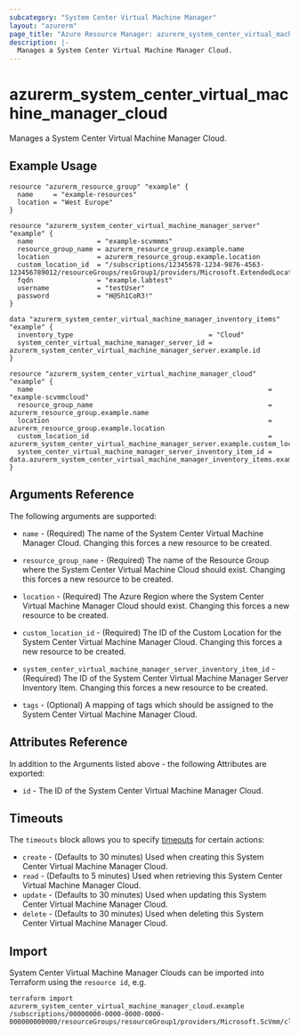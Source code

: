 ```yaml
---
subcategory: "System Center Virtual Machine Manager"
layout: "azurerm"
page_title: "Azure Resource Manager: azurerm_system_center_virtual_machine_manager_cloud"
description: |-
  Manages a System Center Virtual Machine Manager Cloud.
---
```


# azurerm_system_center_virtual_machine_manager_cloud

Manages a System Center Virtual Machine Manager Cloud.

## Example Usage

```hcl
resource "azurerm_resource_group" "example" {
  name     = "example-resources"
  location = "West Europe"
}

resource "azurerm_system_center_virtual_machine_manager_server" "example" {
  name                = "example-scvmmms"
  resource_group_name = azurerm_resource_group.example.name
  location            = azurerm_resource_group.example.location
  custom_location_id  = "/subscriptions/12345678-1234-9876-4563-123456789012/resourceGroups/resGroup1/providers/Microsoft.ExtendedLocation/customLocations/customLocation1"
  fqdn                = "example.labtest"
  username            = "testUser"
  password            = "H@Sh1CoR3!"
}

data "azurerm_system_center_virtual_machine_manager_inventory_items" "example" {
  inventory_type                                  = "Cloud"
  system_center_virtual_machine_manager_server_id = azurerm_system_center_virtual_machine_manager_server.example.id
}

resource "azurerm_system_center_virtual_machine_manager_cloud" "example" {
  name                                                           = "example-scvmmcloud"
  resource_group_name                                            = azurerm_resource_group.example.name
  location                                                       = azurerm_resource_group.example.location
  custom_location_id                                             = azurerm_system_center_virtual_machine_manager_server.example.custom_location_id
  system_center_virtual_machine_manager_server_inventory_item_id = data.azurerm_system_center_virtual_machine_manager_inventory_items.example.inventory_items[0].id
}
```

## Arguments Reference

The following arguments are supported:

* `name` - (Required) The name of the System Center Virtual Machine Manager Cloud. Changing this forces a new resource to be created.

* `resource_group_name` - (Required) The name of the Resource Group where the System Center Virtual Machine Cloud should exist. Changing this forces a new resource to be created.

* `location` - (Required) The Azure Region where the System Center Virtual Machine Manager Cloud should exist. Changing this forces a new resource to be created.

* `custom_location_id` - (Required) The ID of the Custom Location for the System Center Virtual Machine Manager Cloud. Changing this forces a new resource to be created.

* `system_center_virtual_machine_manager_server_inventory_item_id` - (Required) The ID of the System Center Virtual Machine Manager Server Inventory Item. Changing this forces a new resource to be created.

* `tags` - (Optional) A mapping of tags which should be assigned to the System Center Virtual Machine Manager Cloud.

## Attributes Reference

In addition to the Arguments listed above - the following Attributes are exported:

* `id` - The ID of the System Center Virtual Machine Manager Cloud.

## Timeouts

The `timeouts` block allows you to specify [timeouts](https://www.terraform.io/docs/configuration/resources.html#timeouts) for certain actions:

* `create` - (Defaults to 30 minutes) Used when creating this System Center Virtual Machine Manager Cloud.
* `read` - (Defaults to 5 minutes) Used when retrieving this System Center Virtual Machine Manager Cloud.
* `update` - (Defaults to 30 minutes) Used when updating this System Center Virtual Machine Manager Cloud.
* `delete` - (Defaults to 30 minutes) Used when deleting this System Center Virtual Machine Manager Cloud.

## Import

System Center Virtual Machine Manager Clouds can be imported into Terraform using the `resource id`, e.g.

```shell
terraform import azurerm_system_center_virtual_machine_manager_cloud.example /subscriptions/00000000-0000-0000-0000-000000000000/resourceGroups/resourceGroup1/providers/Microsoft.ScVmm/clouds/cloud1
```
